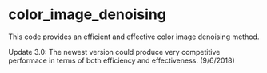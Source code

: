 # color_image_denoising
This code provides an efficient and effective color image denoising method.

Update 3.0: The newest version could produce very competitive performace in terms of both efficiency and effectiveness. (9/6/2018)
